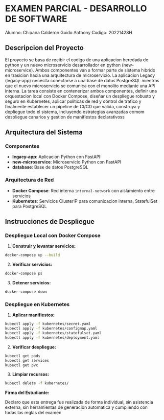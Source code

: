 # EXAMEN PARCIAL - DESARROLLO DE SOFTWARE
Alumno: Chipana Calderon Guido Anthony
Codigo: 20221428H

## Descripcion del Proyecto
El proyecto se basa de recibir el codigo de una aplicacion heredada de python y un nuevo microservicio desarrollador en python (new-microservice). 
Ambos componentes van a formar parte de sistema hibrido en trasicion hacia una arquitectura de microservicio.
La aplicacion Legacy (legacy-app) necesita conectarse a una base de datos PostgreSQL mientras que el nuevo microservicio se comunica con el monolito mediante una API interna.
La tarea consiste en contenerizar ambos componentes, definir una orquestacion local con Docker Compose, diseñar un despliegue robusto y seguro en Kubernetes, aplicar politicas de red y control de trafico y finalmente establecer un pipeline de CI/CD que valida, construya y depliegue todo el sistema, incluyendo estrategias avanzadas comom despliegue canarios y gestion de manifiestos declarativoss

## Arquitectura del Sistema

### Componentes
- **legacy-app**: Aplicacion Python con FastAPI
- **new-microservice**: Microservicio Python con FastAPI
- **database**: Base de datos PostgreSQL

### Arquitectura de Red
- **Docker Compose**: Red interna `internal-network` con aislamiento entre servicios
- **Kubernetes**: Servicios ClusterIP para comunicacion interna, StatefulSet para PostgreSQL

## Instrucciones de Despliegue

### Despliegue Local con Docker Compose

1. **Construir y levantar servicios:**
```bash
docker-compose up --build
```

2. **Verificar servicios:**
```bash
docker-compose ps
```

3. **Detener servicios:**
```bash
docker-compose down
```

### Despliegue en Kubernetes

1. **Aplicar manifiestos:**
```bash
kubectl apply -f kubernetes/secret.yaml
kubectl apply -f kubernetes/configmap.yaml
kubectl apply -f kubernetes/statefulset.yaml
kubectl apply -f kubernetes/deployment.yaml
```

2. **Verificar despliegue:**
```bash
kubectl get pods
kubectl get services
kubectl get pvc
```

3. **Limpiar recursos:**
```bash
kubectl delete -f kubernetes/
```

**Firma del Estudiante:**

Declaro que esta entrega fue realizada de forma individual, sin asistencia externa, sin herramientas de generacion automatica y cumpliendo con todas las reglas del examen